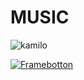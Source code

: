 # MUSIC

![kamilo](https://github.com/KAMBLACK66/music/assets/93850511/17fcfa85-4068-407c-981c-79ca16c58b96)


[![Framebotton](https://github.com/KAMBLACK66/music/assets/93850511/40d06651-4d43-4df1-86b1-f6ce322769da)](https://kamblack66.github.io/music/)
